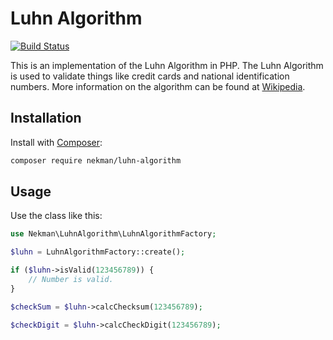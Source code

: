 # Luhn Algorithm

[![Build Status](https://travis-ci.org/Ekman/Luhn-Algorithm.svg?branch=master)](https://travis-ci.org/Ekman/Luhn-Algorithm)

This is an implementation of the Luhn Algorithm in PHP. The Luhn Algorithm is
used to validate things like credit cards and national identification numbers.
More information on the algorithm can be found at [Wikipedia](http://en.wikipedia.org/wiki/Luhn_algorithm).

## Installation

Install with [Composer](https://getcomposer.org/):

```bash
composer require nekman/luhn-algorithm
```

## Usage

Use the class like this:

```php
use Nekman\LuhnAlgorithm\LuhnAlgorithmFactory;

$luhn = LuhnAlgorithmFactory::create();

if ($luhn->isValid(123456789)) {
	// Number is valid.
}

$checkSum = $luhn->calcChecksum(123456789);

$checkDigit = $luhn->calcCheckDigit(123456789);
```